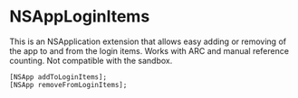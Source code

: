 NSAppLoginItems
===============

This is an NSApplication extension that allows easy adding or removing of the app to and from the login items. Works with ARC and manual reference counting. Not compatible with the sandbox.

```objc
[NSApp addToLoginItems];
[NSApp removeFromLoginItems];
```